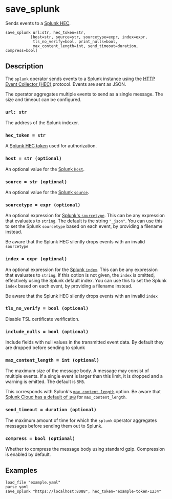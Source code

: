 # save_splunk

Sends events to a [Splunk HEC](https://docs.splunk.com/Documentation/Splunk/9.3.1/Data/UsetheHTTPEventCollector).

```tql
save_splunk url:str, hec_token=str,
           [host=str, source=str, sourcetype=expr, index=expr,
            tls_no_verify=bool, print_nulls=bool,
            max_content_length=int, send_timeout=duration, compress=bool]
```

## Description

The `splunk` operator sends events to a Splunk instance using the [HTTP Event Collector (HEC)](https://docs.splunk.com/Documentation/Splunk/9.3.1/Data/UsetheHTTPEventCollector) protocol. Events are sent as JSON.

The operator aggregates multiple events to send as a single message. The size
and timeout can be configured.

### `url: str`

The address of the Splunk indexer.

### `hec_token = str`

A [Splunk HEC token](https://docs.splunk.com/Documentation/Splunk/9.3.1/Data/UsetheHTTPEventCollector#Create_an_Event_Collector_token_on_Splunk_Cloud_Platform) used for authorization.

### `host = str (optional)`

An optional value for the [Splunk `host`](https://docs.splunk.com/Splexicon:Host).

### `source = str (optional)`

An optional value for the [Splunk `source`](https://docs.splunk.com/Splexicon:Source).

### `sourcetype = expr (optional)`

An optional expression for [Splunk's `sourcetype`](https://docs.splunk.com/Splexicon:Sourcetype).
This can be any expression that evaluates to `string`.
The default is the string `"_json"`. You can use this to set the Splunk
`sourcetype` based on each event, by providing a filename instead.

Be aware that the Splunk HEC silently drops events with an invalid `sourcetype`

### `index = expr (optional)`

An optional expression for the [Splunk `index`](https://docs.splunk.com/Splexicon:Index).
This can be any expression that evaluates to `string`.
If this option is not given, the `index` is omitted, effectively using the Splunk
default index. You can use this to set the Splunk `index` based on each event,
by providing a filename instead.

Be aware that the Splunk HEC silently drops events with an invalid `index`

### `tls_no_verify = bool (optional)`

Disable TSL certificate verification.

### `include_nulls = bool (optional)`

Include fields with null values in the transmitted event data. By default they
are dropped before sending to splunk

### `max_content_length = int (optional)`

The maximum size of the message body. A message may consist of multiple events.
If a single event is larger than this limit, it is dropped and a warning is emitted.
The default is `5MB`.

This corresponds with Splunk's [`max_content_length`](https://docs.splunk.com/Documentation/Splunk/9.3.1/Admin/Limitsconf#.5Bhttp_input.5D) option. Be aware that [Splunk Cloud has a default of `1MB`](https://docs.splunk.com/Documentation/SplunkCloud/9.2.2406/Service/SplunkCloudservice#Using_HTTP_Event_Collector_.28HEC.29)
for `max_content_length`.

### `send_timeout = duration (optional)`

The maximum amount of time for which the `splunk` operator aggregates messages
before sending them out to Splunk.

### `compress = bool (optional)`

Whether to compress the message body using standard gzip. Compression is enabled
by default.

## Examples
```tql
load_file "example.yaml"
parse_yaml
save_splunk "https://localhost:8088", hec_token="example-token-1234"
```
